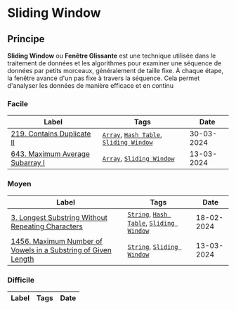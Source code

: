 # Sliding Window

## Principe

**Sliding Window** ou **Fenêtre Glissante** est une technique utilisée dans le traitement de données et les algorithmes pour examiner une séquence de données par petits morceaux, généralement de taille fixe. À chaque étape, la fenêtre avance d'un pas fixe à travers la séquence. Cela permet d'analyser les données de manière efficace et en continu

### Facile

| Label                                                                                    | Tags                                                                                            | Date       |
| ---------------------------------------------------------------------------------------- | ----------------------------------------------------------------------------------------------- | ---------- |
| [219. Contains Duplicate II](../Probleme/0219.%20Contains%20Duplicate%20II/)             | [`Array`](./array.md), [`Hash Table`](./hash_table.md), [`Sliding Window`](./sliding_window.md) | 30-03-2024 |
| [643. Maximum Average Subarray I](../Probleme/0643.%20Maximum%20Average%20Subarray%20I/) | [`Array`](./array.md), [`Sliding Window`](./sliding_window.md)                                  | 13-03-2024 |

### Moyen

| Label                                                                                                                                                           | Tags                                                                                              | Date       |
| --------------------------------------------------------------------------------------------------------------------------------------------------------------- | ------------------------------------------------------------------------------------------------- | ---------- |
| [3. Longest Substring Without Repeating Characters](../Probleme/0003.%20Longest%20Substring%20Without%20Repeating%20Characters/)                                | [`String`](./string.md), [`Hash Table`](./hash_table.md), [`Sliding Window`](./sliding_window.md) | 18-02-2024 |
| [1456. Maximum Number of Vowels in a Substring of Given Length](../Probleme/1456.%20Maximum%20Number%20of%20Vowels%20in%20a%20Substring%20of%20Given%20Length/) | [`String`](./string.md), [`Sliding Window`](./sliding_window.md)                                  | 13-03-2024 |

### Difficile

| Label | Tags | Date |
| ----- | ---- | ---- |

